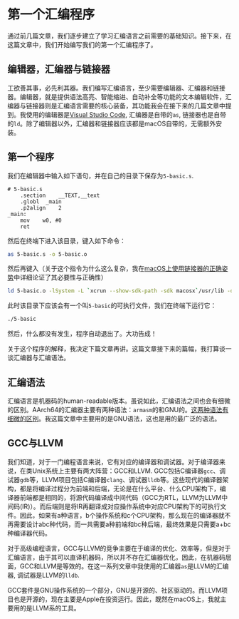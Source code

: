 # 第一个汇编程序

通过前几篇文章，我们逐步建立了学习汇编语言之前需要的基础知识。接下来，在这篇文章中，我们开始编写我们的第一个汇编程序了。

## 编辑器，汇编器与链接器

工欲善其事，必先利其器。我们编写汇编语言，至少需要编辑器、汇编器和链接器。编辑器，就是提供语法高亮、智能缩进、自动补全等功能的文本编辑软件，汇编器与链接器则是汇编语言需要的核心装备，其功能我会在接下来的几篇文章中提到。我使用的编辑器是[Visual Studio Code](https://code.visualstudio.com), 汇编器是自带的`as`, 链接器也是自带的`ld`。除了编辑器以外，汇编器和链接器应该都是macOS自带的，无需额外安装。

## 第一个程序

我们在编辑器中输入如下语句，并在自己的目录下保存为`5-basic.s`.

```armasm
# 5-basic.s
    .section    __TEXT,__text
    .globl  _main
    .p2align    2
_main:
    mov    w0, #0
    ret
```

然后在终端下进入该目录，键入如下命令：

```bash
as 5-basic.s -o 5-basic.o
```

然后再键入（关于这个指令为什么这么复杂，我在[macOS上使用链接器的正确姿势](https://gist.github.com/Evian-Zhang/19c63a1f1a1a58bdd4b86836a8b3ba0f)中详细论证了其必要性与正确性）

```bash
ld 5-basic.o -lSystem -L `xcrun --show-sdk-path -sdk macosx`/usr/lib -o 5-basic
```

此时该目录下应该会有一个叫`5-basic`的可执行文件，我们在终端下运行它：

```bash
./5-basic
```

然后，什么都没有发生，程序自动退出了。大功告成！

关于这个程序的解释，我决定下篇文章再讲。这篇文章接下来的篇幅，我打算谈一谈汇编器与汇编语法。

## 汇编语法

汇编语言是机器码的human-readable版本。虽说如此，汇编语法之间也会有细微的区别。AArch64的汇编器主要有两种语法：`armasm`的和GNU的。[这两种语法有细微的区别](https://developer.arm.com/documentation/100748/0613/assembling-assembly-code/assembling-armasm-and-gnu-syntax-assembly-code)。我这篇文章中主要用的是GNU语法，这也是用的最广泛的语法。

## GCC与LLVM

我们知道，对于一门编程语言来说，它有对应的编译器和调试器。对于编译器来说，在类Unix系统上主要有两大阵营：GCC和LLVM. GCC包括C编译器`gcc`、调试器`gdb`等，LLVM项目包括C编译器`clang`、调试器`lldb`等。这些现代的编译器架构，都是将编译过程分为前端和后端，无论是在什么平台、什么CPU架构下，编译器前端都是相同的，将源代码编译成中间代码（GCC为RTL，LLVM为LLVM中间码(IR)）。而后端则是将IR再翻译成对应操作系统中对应CPU架构下的可执行文件。因此，如果有a种语言，b个操作系统和c个CPU架构，那么现在的编译器就不再需要设计abc种代码，而一共需要a种前端和bc种后端，最终效果是只需要a+bc种编译器代码。

对于高级编程语言，GCC与LLVM的竞争主要在于编译的优化、效率等，但是对于汇编语言，由于其可以直译机器码，所以并不存在汇编器优化，因此，在机器码层面，GCC和LLVM是等效的。在这一系列文章中我使用的汇编器`as`是LLVM的汇编器, 调试器是LLVM的`lldb`.

GCC套件是GNU操作系统的一个部分，GNU是开源的、社区驱动的。而LLVM项目也是开源的，现在主要是Apple在投资运行。因此，既然在macOS上，我就主要用的是LLVM系的工具。
